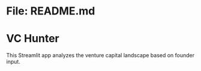 # File: README.md

# VC Hunter
This Streamlit app analyzes the venture capital landscape based on founder input.